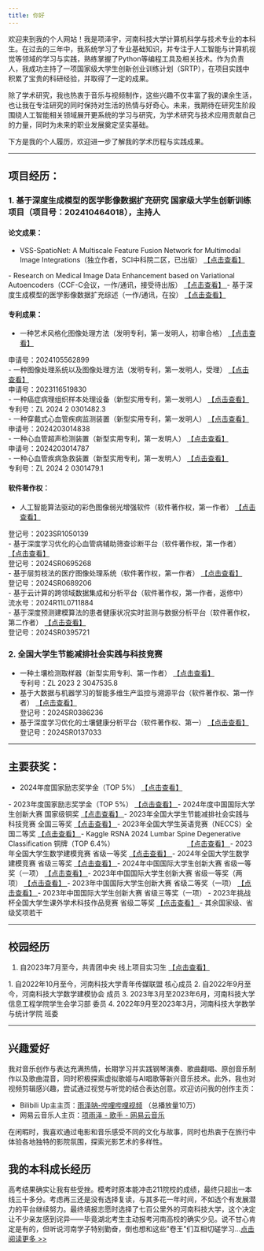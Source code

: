 ```yaml
---
title: 你好
---
```


欢迎来到我的个人网站！我是项泽宇，河南科技大学计算机科学与技术专业的本科生。在过去的三年中，我系统学习了专业基础知识，并专注于人工智能与计算机视觉等领域的学习与实践，熟练掌握了Python等编程工具及相关技术。作为负责人，我成功主持了一项国家级大学生创新创业训练计划（SRTP），在项目实践中积累了宝贵的科研经验，并取得了一定的成果。

除了学术研究，我也热衷于音乐与视频制作，这些兴趣不仅丰富了我的课余生活，也让我在专注研究的同时保持对生活的热情与好奇心。未来，我期待在研究生阶段围绕人工智能相关领域展开更系统的学习与研究，为学术研究与技术应用贡献自己的力量，同时为未来的职业发展奠定坚实基础。

下方是我的个人履历，欢迎进一步了解我的学术历程与实践成果。

----------

## 项目经历：
### 1. 基于深度生成模型的医学影像数据扩充研究 国家级大学生创新训练项目（项目号：202410464018），主持人

#### 论文成果：
- VSS-SpatioNet: A Multiscale Feature Fusion Network for Multimodal Image Integrations（独立作者，SCI中科院二区，已出版） <a href="https://rdcu.be/ed1Wd" class="proof-img" target="_blank">
  【点击查看】
</a>
- Research on Medical Image Data Enhancement based on Variational Autoencoders（CCF-C会议，一作/通讯，接受待出版） <a href="img/2 Research on Medical Image Data Enhancement based on Variational Autoencoders.png" class="glightbox proof-img">
  【点击查看】
</a>
- 基于深度生成模型的医学影像数据扩充综述（一作/通讯，在投） <a href="https://chinaxiv.org/abs/202503.00181" class="proof-img" target="_blank">
  【点击查看】
</a>

#### 专利成果：
- 一种艺术风格化图像处理方法（发明专利，第一发明人，初审合格） <a href="img/3 一种艺术风格化图像处理方法.jpg" class="glightbox proof-img">
  【点击查看】
</a>
  <div class='patent-id'>申请号：2024105562899</div>
- 一种图像处理系统以及图像处理方法（发明专利，第一发明人，受理） <a href="img/4 一种图像处理系统以及图像处理方法.png" class="glightbox proof-img">
  【点击查看】
</a>
  <div class='patent-id'>申请号：2023116519830</div>
- 一种癌症病理组织样本处理设备（新型实用专利，第一发明人） <a href="img/5 一种癌症病理组织样本处理设备_项泽宇.png" class="glightbox proof-img">
  【点击查看】
</a>
  <div class='patent-id'>专利号：ZL 2024 2 0301482.3</div>
- 一种穿戴式心血管疾病监测装置（新型实用专利，第一发明人） <a href="img/6 一种穿戴式心血管疾病监测装置_项泽宇.png" class="glightbox proof-img">
  【点击查看】
</a>
  <div class='patent-id'>申请号：2024203014838</div>
- 一种心血管超声检测装置（新型实用专利，第一发明人） <a href="img/7 一种心血管超声检测装置_项泽宇.png" class="glightbox proof-img">
  【点击查看】
</a>
  <div class='patent-id'>申请号：2024203014787</div>
- 一种心血管疾病急救装置（新型实用专利，第一发明人） <a href="img/8 一种心血管疾病急救装置_项泽宇.png" class="glightbox proof-img">
  【点击查看】
</a>
  <div class='patent-id'>专利号：ZL 2024 2 0301479.1</div>

#### 软件著作权：
- 人工智能算法驱动的彩色图像弱光增强软件（软件著作权，第一作者） <a href="img/9 人工智能算法驱动的彩色图像弱光增强软件.png" class="glightbox proof-img">
  【点击查看】
</a>
  <div class='patent-id'>登记号：2023SR1050139</div>
- 基于深度学习优化的心血管病辅助筛查诊断平台（软件著作权，第一作者） <a href="img/10 基于深度学习优化的心血管病辅助筛查诊断平台.png" class="glightbox proof-img">
  【点击查看】
</a>
  <div class='patent-id'>登记号：2024SR0695268</div>
- 基于层剪枝法的医疗图像处理系统（软件著作权，第一作者） <a href="img/11 基于层剪枝法的医疗图像处理系统 .png" class="glightbox proof-img">
  【点击查看】
</a>
  <div class='patent-id'>登记号：2024SR0689206</div>
- 基于云计算的跨领域数据集成和分析平台（软件著作权，第一作者，返修中）
  <div class='patent-id'>流水号：2024R11L0711884</div>
- 基于深度预测建模算法的患者健康状况实时监测与数据分析平台（软件著作权，第二作者） <a href="img/12 证书.png" class="glightbox proof-img">
  【点击查看】
</a>
  <div class='patent-id'>登记号：2024SR0395721</div>

### 2. 全国大学生节能减排社会实践与科技竞赛
- 一种土壤检测取样器（新型实用专利、第一作者） <a href="img/13 一种土壤检测取样器-证书.png" class="glightbox proof-img">【点击查看】</a>
  <div class='patent-id'>专利号：ZL 2023 2 3047535.8</div>
- 基于大数据与机器学习的智能多维生产监控与溯源平台（软件著作权、第一作者） <a href="img/14 基于大数据.png" class="glightbox proof-img">【点击查看】</a>
  <div class='patent-id'>登记号：2024SR0386236</div>
- 基于深度学习优化的土壤健康分析平台（软件著作权、第一） <a href="img/15 基于深度学习优化的土壤健康分析平台.png" class="glightbox proof-img">【点击查看】</a>
  <div class='patent-id'>登记号：2024SR0137033</div>

-----------------

## 主要获奖：
- 2024年度国家励志奖学金（TOP 5%） <a href="img/补充 2024 国家励志.jpg" class="glightbox proof-img">
  【点击查看】
</a>
- 2023年度国家励志奖学金（TOP 5%） <a href="img/16 23年国励志.jpg" class="glightbox proof-img">
  【点击查看】
</a>
- 2024年度中国国际大学生创新大赛 国家级铜奖  <a href="img/17 国铜互联网加.png" class="glightbox proof-img">
  【点击查看】
</a>
- 2023年全国大学生节能减排社会实践与科技竞赛 全国三等奖 <a href="img/补充 节能减排国3.jpg" class="glightbox proof-img">
  【点击查看】
</a>
- 2023年全国大学生英语竞赛（NECCS）全国二等奖 <a href="img/18 大英赛国家二等.jpg" class="glightbox proof-img">
  【点击查看】
</a>
- Kaggle RSNA 2024 Lumbar Spine Degenerative Classification 铜牌（TOP 6.4%） <span style='display: inline-block; width: 10em;'></span>
  <a href="img/19 RSNA 2024 Lumbar Spine Degenerative Classification.png" class="glightbox proof-img">
  【点击查看】
  </a>
- 2023年全国大学生数学建模竞赛 省级一等奖 <a href="img/20 2023数学建模省一.jpg" class="glightbox proof-img">
  【点击查看】
</a>
- 2024年全国大学生数学建模竞赛 省级三等奖 <a href="img/21 2024数学建模省三.jpg" class="glightbox proof-img">
  【点击查看】
</a>
- 2024年中国国际大学生创新大赛 省级一等奖（一项） <a href="img/补充 2024 创新大赛省级一等奖.jpg" class="glightbox proof-img">
  【点击查看】
</a>
- 2023年中国国际大学生创新大赛 省级一等奖（两项） <a href="img/22 2023两个省一.jpg" class="glightbox proof-img">
  【点击查看】
</a>
- 2023年中国国际大学生创新大赛 省级二等奖（一项） <a href="img/23 2023省二.jpg" class="glightbox proof-img">
  【点击查看】
</a>
- 2023年中国国际大学生创新大赛 省级三等奖（一项）
- 2023年挑战杯全国大学生课外学术科技作品竞赛 省级二等奖 <a href="img/24 挑战杯省二.jpg" class="glightbox proof-img">
  【点击查看】
</a>
- 其余国家级、省级奖项若干

------------

## 校园经历
1. 自2023年7月至今，共青团中央 线上项目实习生  <a href="img/补充 共青团中央实习证明.jpg" class="glightbox proof-img">
  【点击查看】
</a>
1. 自2022年10月至今，河南科技大学青年传媒联盟 核心成员
2. 自2022年9月至今，河南科技大学数学建模协会 成员
3. 2023年3月至2023年6月，河南科技大学信息工程学院学生会学习部 委员
4. 2022年9月至2023年3月，河南科技大学数学与统计学院 班委

------------

## 兴趣爱好
我对音乐创作与表达充满热情，长期学习并实践钢琴演奏、歌曲翻唱、原创音乐制作以及歌曲混音，同时积极探索虚拟歌姬与AI唱歌等新兴音乐技术。此外，我也对视频剪辑感兴趣，尝试通过视觉与听觉的结合表达创意。欢迎访问我的创作主页：

- Bilibili Up主主页：[雨泽呐-哔哩哔哩视频](https://space.bilibili.com/33379529) （总播放量10万）
- 网易云音乐人主页：[项雨泽 - 歌手 - 网易云音乐](https://music.163.com/#/artist?id=97131291)

在闲暇时，我喜欢通过电影和音乐感受不同的文化与故事，同时也热衷于在旅行中体验各地独特的影院氛围，探索光影艺术的多样性。

## 我的本科成长经历
高考结果确实让我有些受挫。模考时原本能冲击211院校的成绩，最终只超出一本线三十多分。考虑再三还是没有选择复读，与其多花一年时间，不如选个有发展潜力的平台继续努力。最终填报志愿时选择了七百公里外的河南科技大学，这个决定让不少亲友感到诧异——毕竟湖北考生主动报考河南高校的确实少见。说不甘心肯定是有的，但听说河南学子特别勤奋，倒也想和这些"卷王"们互相切磋学习...[点击阅读更多 >>](my-college-life/)
